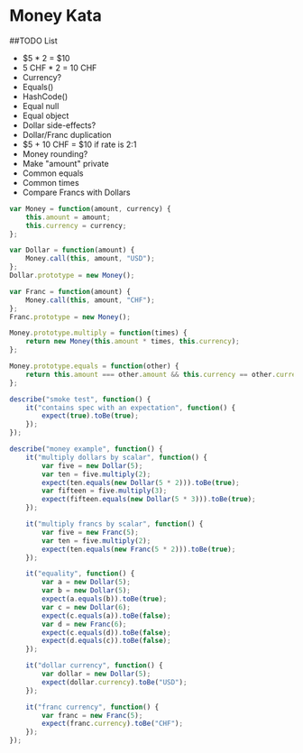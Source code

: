 Money Kata
==========

##TODO List
- $5 * 2 = $10
- 5 CHF * 2 = 10 CHF
- Currency?
- Equals()
- HashCode()
- Equal null
- Equal object
- Dollar side-effects?
- Dollar/Franc duplication
- $5 + 10 CHF = $10 if rate is 2:1
- Money rounding?
- Make "amount" private
- Common equals
- Common times
- Compare Francs with Dollars

```js
var Money = function(amount, currency) {
    this.amount = amount;
    this.currency = currency;
};

var Dollar = function(amount) {
    Money.call(this, amount, "USD");
};
Dollar.prototype = new Money();

var Franc = function(amount) {
    Money.call(this, amount, "CHF");
};
Franc.prototype = new Money();

Money.prototype.multiply = function(times) {
    return new Money(this.amount * times, this.currency);
};

Money.prototype.equals = function(other) {
    return this.amount === other.amount && this.currency == other.currency;
};

describe("smoke test", function() {
    it("contains spec with an expectation", function() {
        expect(true).toBe(true);
    });
});

describe("money example", function() {
    it("multiply dollars by scalar", function() {
        var five = new Dollar(5);
        var ten = five.multiply(2);
        expect(ten.equals(new Dollar(5 * 2))).toBe(true);
        var fifteen = five.multiply(3);
        expect(fifteen.equals(new Dollar(5 * 3))).toBe(true);
    });

    it("multiply francs by scalar", function() {
        var five = new Franc(5);
        var ten = five.multiply(2);
        expect(ten.equals(new Franc(5 * 2))).toBe(true);
    });

    it("equality", function() {
        var a = new Dollar(5);
        var b = new Dollar(5);
        expect(a.equals(b)).toBe(true);
        var c = new Dollar(6);
        expect(c.equals(a)).toBe(false);
        var d = new Franc(6);
        expect(c.equals(d)).toBe(false);
        expect(d.equals(c)).toBe(false);
    });

    it("dollar currency", function() {
        var dollar = new Dollar(5);
        expect(dollar.currency).toBe("USD");
    });

    it("franc currency", function() {
        var franc = new Franc(5);
        expect(franc.currency).toBe("CHF");
    });
});
```
